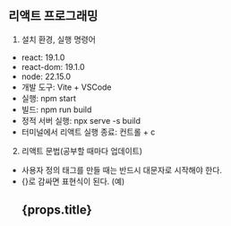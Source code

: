 ## 리액트 프로그래밍
1. 설치 환경, 실행 명령어
 - react: 19.1.0
 - react-dom: 19.1.0
 - node: 22.15.0
 - 개발 도구: Vite + VSCode
 - 실행: npm start
 - 빌드: npm run build
 - 정적 서버 실행: npx serve -s build
 - 터미널에서 리액트 실행 종료: 컨트롤 + c  
2. 리액트 문법(공부할 때마다 업데이트)
 - 사용자 정의 태그를 만들 때는 반드시 대문자로 시작해야 한다.
 - {}로 감싸면 표현식이 된다. (예)<h2>{props.title}</h2>